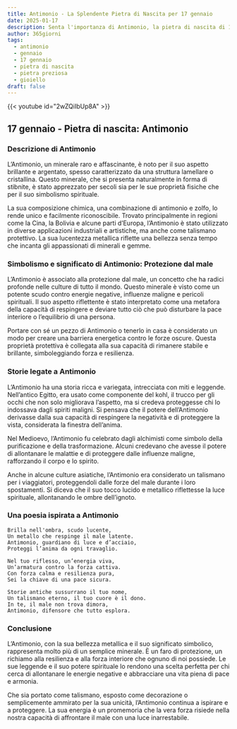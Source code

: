 ```yaml
---
title: Antimonio - La Splendente Pietra di Nascita per 17 gennaio
date: 2025-01-17
description: Senta l'importanza di Antimonio, la pietra di nascita di 17 gennaio che simboleggia Protezione dal male. Lasci che la sua bellezza e il suo significato illuminino la sua giornata.
author: 365giorni
tags:
  - antimonio
  - gennaio
  - 17 gennaio
  - pietra di nascita
  - pietra preziosa
  - gioiello
draft: false
---
```


{{< youtube id="2wZQiIbUp8A" >}}

## 17 gennaio - Pietra di nascita: Antimonio

### Descrizione di Antimonio

L’Antimonio, un minerale raro e affascinante, è noto per il suo aspetto brillante e argentato, spesso caratterizzato da una struttura lamellare o cristallina. Questo minerale, che si presenta naturalmente in forma di stibnite, è stato apprezzato per secoli sia per le sue proprietà fisiche che per il suo simbolismo spirituale.

La sua composizione chimica, una combinazione di antimonio e zolfo, lo rende unico e facilmente riconoscibile. Trovato principalmente in regioni come la Cina, la Bolivia e alcune parti d’Europa, l’Antimonio è stato utilizzato in diverse applicazioni industriali e artistiche, ma anche come talismano protettivo. La sua lucentezza metallica riflette una bellezza senza tempo che incanta gli appassionati di minerali e gemme.

### Simbolismo e significato di Antimonio: Protezione dal male

L’Antimonio è associato alla protezione dal male, un concetto che ha radici profonde nelle culture di tutto il mondo. Questo minerale è visto come un potente scudo contro energie negative, influenze maligne e pericoli spirituali. Il suo aspetto riflettente è stato interpretato come una metafora della capacità di respingere e deviare tutto ciò che può disturbare la pace interiore o l’equilibrio di una persona.

Portare con sé un pezzo di Antimonio o tenerlo in casa è considerato un modo per creare una barriera energetica contro le forze oscure. Questa proprietà protettiva è collegata alla sua capacità di rimanere stabile e brillante, simboleggiando forza e resilienza.

### Storie legate a Antimonio

L’Antimonio ha una storia ricca e variegata, intrecciata con miti e leggende. Nell’antico Egitto, era usato come componente del kohl, il trucco per gli occhi che non solo migliorava l’aspetto, ma si credeva proteggesse chi lo indossava dagli spiriti maligni. Si pensava che il potere dell’Antimonio derivasse dalla sua capacità di respingere la negatività e di proteggere la vista, considerata la finestra dell’anima.

Nel Medioevo, l’Antimonio fu celebrato dagli alchimisti come simbolo della purificazione e della trasformazione. Alcuni credevano che avesse il potere di allontanare le malattie e di proteggere dalle influenze maligne, rafforzando il corpo e lo spirito.

Anche in alcune culture asiatiche, l’Antimonio era considerato un talismano per i viaggiatori, proteggendoli dalle forze del male durante i loro spostamenti. Si diceva che il suo tocco lucido e metallico riflettesse la luce spirituale, allontanando le ombre dell’ignoto.

### Una poesia ispirata a Antimonio

```
Brilla nell'ombra, scudo lucente,  
Un metallo che respinge il male latente.  
Antimonio, guardiano di luce e d’acciaio,  
Proteggi l’anima da ogni travaglio.

Nel tuo riflesso, un’energia viva,  
Un’armatura contro la forza cattiva.  
Con forza calma e resilienza pura,  
Sei la chiave di una pace sicura.

Storie antiche sussurrano il tuo nome,  
Un talismano eterno, il tuo cuore è il dono.  
In te, il male non trova dimora,  
Antimonio, difensore che tutto esplora.
```

### Conclusione

L’Antimonio, con la sua bellezza metallica e il suo significato simbolico, rappresenta molto più di un semplice minerale. È un faro di protezione, un richiamo alla resilienza e alla forza interiore che ognuno di noi possiede. Le sue leggende e il suo potere spirituale lo rendono una scelta perfetta per chi cerca di allontanare le energie negative e abbracciare una vita piena di pace e armonia.

Che sia portato come talismano, esposto come decorazione o semplicemente ammirato per la sua unicità, l’Antimonio continua a ispirare e a proteggere. La sua energia è un promemoria che la vera forza risiede nella nostra capacità di affrontare il male con una luce inarrestabile.